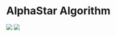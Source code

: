 # AlphaStar Algorithm

![](https://user-images.githubusercontent.com/58791947/136920904-0144743a-940f-400f-8263-738a2bd203bd.png)
![](https://user-images.githubusercontent.com/58791947/136920913-c64e7995-30f5-4495-8176-ebff46e0b1cf.png)
